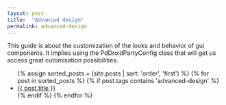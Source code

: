 ```yaml
---
layout: post
title:  "Advanced design"
permalink: advanced-design
---
```


This guide is about the customization of the looks and behavior of gui components. It implies using the PdDroidPartyConfig class that will get us access great cutomisation possibilities. 


<ul>
{% assign sorted_posts = (site.posts | sort: 'order', 'first') %}
{% for post in sorted_posts %}
{% if post.tags contains 'advanced-design' %}
  <li>
      <a class="post-link" href="{{ post.url | prepend: site.baseurl }}">{{ post.title }}</a>
  </li>
{% endif %}
{% endfor %}
</ul>